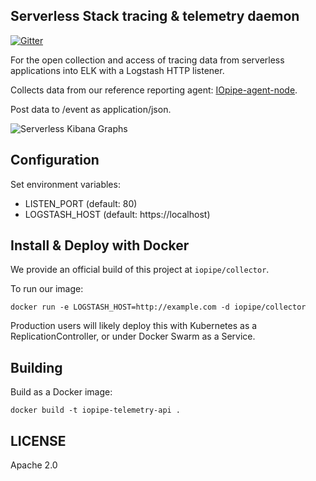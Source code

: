 Serverless Stack tracing & telemetry daemon
-------------------------------------------
[![Gitter](https://img.shields.io/gitter/room/nwjs/nw.js.svg?maxAge=2592000)](https://gitter.im/iopipe/iopipe)

For the open collection and access of tracing data from
serverless applications into ELK with a Logstash HTTP listener.

Collects data from our reference reporting agent:
[IOpipe-agent-node](https://github.com/iopipe/iopipe-agent-node).

Post data to /event as application/json.

![Serverless
Kibana Graphs](https://s3.amazonaws.com/web-static-data/kibana-iopipe-collector.png)

Configuration
-------------

Set environment variables:

 - LISTEN_PORT (default: 80)
 - LOGSTASH_HOST (default: https://localhost)

Install & Deploy with Docker
----------------------------

We provide an official build of this project at `iopipe/collector`.

To run our image:

```
docker run -e LOGSTASH_HOST=http://example.com -d iopipe/collector
```

Production users will likely deploy this with Kubernetes
as a ReplicationController, or under Docker Swarm as a
Service.


Building
------------

Build as a Docker image:

```
docker build -t iopipe-telemetry-api .
```

LICENSE
-------

Apache 2.0
